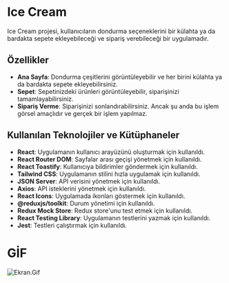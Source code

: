 # Ice Cream

Ice Cream projesi, kullanıcıların dondurma seçeneklerini bir külahta ya da bardakta sepete ekleyebileceği ve sipariş verebileceği bir uygulamadır.

## Özellikler

- **Ana Sayfa**: Dondurma çeşitlerini görüntüleyebilir ve her birini külahta ya da bardakta sepete ekleyebilirsiniz.
- **Sepet**: Sepetinizdeki ürünleri görüntüleyebilir, siparişinizi tamamlayabilirsiniz.
- **Sipariş Verme**: Siparişinizi sonlandırabilirsiniz. Ancak şu anda bu işlem görsel amaçlıdır ve gerçek bir işlem yapılmaz.

## Kullanılan Teknolojiler ve Kütüphaneler

- **React**: Uygulamanın kullanıcı arayüzünü oluşturmak için kullanıldı.
- **React Router DOM**: Sayfalar arası geçişi yönetmek için kullanıldı.
- **React Toastify**: Kullanıcıya bildirimler göndermek için kullanıldı.
- **Tailwind CSS**: Uygulamanın stilini hızla uygulamak için kullanıldı.
- **JSON Server**: API verisini yönetmek için kullanıldı.
- **Axios**: API isteklerini yönetmek için kullanıldı.
- **React Icons**: Uygulamada ikonları göstermek için kullanıldı.
- **@reduxjs/toolkit**: Durum yönetimi için kullanıldı.
- **Redux Mock Store**: Redux store'unu test etmek için kullanıldı.
- **React Testing Library**: Uygulamanın testlerini yazmak için kullanıldı.
- **Jest**: Testleri çalıştırmak için kullanıldı.

# GİF

![Ekran.Gif](/public/ekran.gif)

